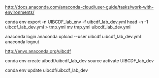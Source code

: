 http://docs.anaconda.com/anaconda-cloud/user-guide/tasks/work-with-environments/    

conda env export -n UIBCDF_lab_env -f uibcdf_lab_dev.yml
head -n -1 uibcdf_lab_dev.yml > tmp.yml
mv tmp.yml uibcdf_lab_dev.yml


anaconda login
anaconda upload --user uibcdf uibcdf_lab_dev.yml
anaconda logout

http://envs.anaconda.org/uibcdf

conda env create uibcdf/uibcdf_lab_dev
source activate UIBCDF_lab_dev

conda env update uibcdf/uibcdf_lab_dev
